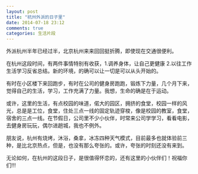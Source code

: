 ```yaml
---
layout: post
title: "杭州外派的日子里"
date: 2014-07-18 23:12
comments: true
categories: 生活片段 
---
```

外派杭州半年已经过半，北京杭州来来回回挺折腾，即使现在交通很便利。  
   
   在杭州这段时间，有两件事情特别有收获，1.调养身体，让自己更健康 2.以往工作生活学习反省总结。新的环境，的确可以让一切是可以从头开始的。
   
   有时在小区楼下来回跑步，有时在公司的健身房跑跑，锻炼下力量，几个月下来，觉得自己的生活，学习，工作充满了力量。我想，生命的确是在于运动。
   
   或许，这里的生活，有点校园的味道，偌大的园区，拥挤的食堂，校园一样的风光，总是是工位，食堂，住处三点一线的固定轨迹穿梭，像是校园的教室，食堂，宿舍的三点一线。在节假日，公司里不少小伙伴，时常来公司学学习，看看电影，去健身房玩玩，偶尔进趟城，我也不例外。
   
   朋友说，杭州有烧烤，沐浴，桑拿，冰冻四种天气模式，目前最多也就体验前三种，是比北京热点，但是，也没有那么夸张的。或许，夸张的时刻还没有来到。
   
   无论如何，在杭州的这段日子，是很值得怀恋的，还有这里的小伙伴们！祝福你们!!!
   

   
